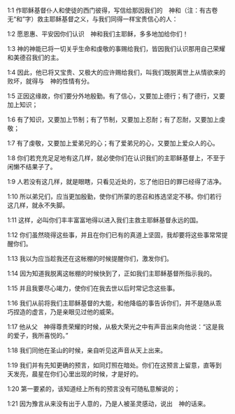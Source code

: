 <a id="1"></a>1:1  作耶稣基督仆人和使徒的西门彼得，写信给那因我们的　神和（注：有古卷无“和”字）救主耶稣基督之义，与我们同得一样宝贵信心的人：  

<a id="2"></a>1:2  愿恩惠、平安因你们认识　神和我们主耶稣，多多地加给你们！  

<a id="3"></a>1:3  神的神能已将一切关乎生命和虔敬的事赐给我们，皆因我们认识那用自己荣耀和美德召我们的主。  

<a id="4"></a>1:4  因此，他已将又宝贵、又极大的应许赐给我们，叫我们既脱离世上从情欲来的败坏，就得与　神的性情有分。  

<a id="5"></a>1:5  正因这缘故，你们要分外地殷勤。有了信心，又要加上德行；有了德行，又要加上知识；  

<a id="6"></a>1:6  有了知识，又要加上节制；有了节制，又要加上忍耐；有了忍耐，又要加上虔敬；  

<a id="7"></a>1:7  有了虔敬，又要加上爱弟兄的心；有了爱弟兄的心，又要加上爱众人的心。  

<a id="8"></a>1:8  你们若充充足足地有这几样，就必使你们在认识我们的主耶稣基督上，不至于闲懒不结果子了。  

<a id="9"></a>1:9  人若没有这几样，就是眼瞎，只看见近处的，忘了他旧日的罪已经得了洁净。  

<a id="10"></a>1:10  所以弟兄们，应当更加殷勤，使你们所蒙的恩召和拣选坚定不移。你们若行这几样，就永不失脚。  

<a id="11"></a>1:11  这样，必叫你们丰丰富富地得以进入我们主救主耶稣基督永远的国。  

<a id="12"></a>1:12  你们虽然晓得这些事，并且在你们已有的真道上坚固，我却要将这些事常常提醒你们。  

<a id="13"></a>1:13  我以为应当趁我还在这帐棚的时候提醒你们，激发你们。  

<a id="14"></a>1:14  因为知道我脱离这帐棚的时候快到了，正如我们主耶稣基督所指示我的。  

<a id="15"></a>1:15  并且我要尽心竭力，使你们在我去世以后时常记念这些事。  

<a id="16"></a>1:16  我们从前将我们主耶稣基督的大能，和他降临的事告诉你们，并不是随从乖巧捏造的虚言，乃是亲眼见过他的威荣。  

<a id="17"></a>1:17  他从父　神得尊贵荣耀的时候，从极大荣光之中有声音出来向他说：“这是我的爱子，我所喜悦的。”  

<a id="18"></a>1:18  我们同他在圣山的时候，亲自听见这声音从天上出来。  

<a id="19"></a>1:19  我们并有先知更确的预言，如同灯照在暗处。你们在这预言上留意，直等到天发亮，晨星在你们心里出现的时候，才是好的。  

<a id="20"></a>1:20  第一要紧的，该知道经上所有的预言没有可随私意解说的；  

<a id="21"></a>1:21  因为豫言从来没有出于人意的，乃是人被圣灵感动，说出　神的话来。  
